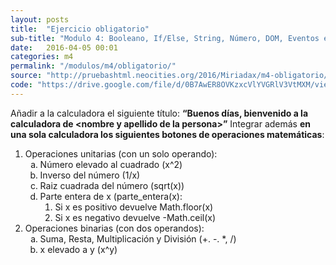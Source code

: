 ```yaml
---
layout: posts
title:  "Ejercicio obligatorio"
sub-title: "Modulo 4: Booleano, If/Else, String, Número, DOM, Eventos e Interación"
date:   2016-04-05 00:01
categories: m4
permalink: "/modulos/m4/obligatorio/"
source: "http://pruebashtml.neocities.org/2016/Miriadax/m4-obligatorio/index.html"
code: "https://drive.google.com/file/d/0B7AwER8OVKzxcVlYVGRlV3VtMXM/view?usp=sharing"
---
```


Añadir a la calculadora el siguiente título:
**“Buenos días, bienvenido a la calculadora de &lt;nombre y apellido de la persona&gt;”**
Integrar además **en una sola calculadora los siguientes botones de operaciones matemáticas**:

<ol>
  <li>Operaciones unitarias (con un solo operando):
    <ol type="a">
      <li>Número elevado al cuadrado (x^2)</li>
      <li>Inverso del número (1/x)</li>
      <li>Raiz cuadrada del número (sqrt(x))</li>
      <li>Parte entera de x (parte_entera(x):
        <ol>
          <li>Si x es positivo devuelve Math.floor(x)</li>
          <li>Si x es negativo devuelve -Math.ceil(x)</li>
        </ol>
      </li>
    </ol>
  </li>
  <li>Operaciones binarias (con dos operandos):
    <ol type="a">
      <li>Suma, Resta, Multiplicación y División (+. -. *, /)</li>
      <li>x elevado a y (x^y)</li>
    </ol>
  </li>
</ol>
